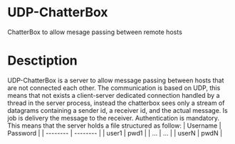 # UDP-ChatterBox
ChatterBox to allow mesage passing between remote hosts 
# Desctiption
UDP-ChatterBox is a server to allow message passing between hosts that are not connected each other.
The communication is based on UDP, this means that not exists a client-server dedicated connection handled by a thread in the server process, instead the chatterbox sees only a stream of datagrams containing a sender id, a receiver id, and the actual message. Is job is delivery the message to the receiver.
Authentication is mandatory. This means that the server holds a file structured as follow:
| Username | Password |
| -------- | -------- |
| user1    | pwd1     |
| ...      | ...      |
|  userN   |  pwdN    |
